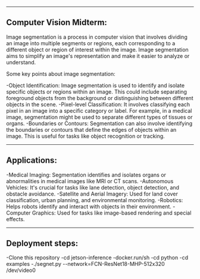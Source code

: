 ----------------------------------------------------------------------------------------------------------------------------------------------------------------------
Computer Vision Midterm:
----------------------------------------------------------------------------------------------------------------------------------------------------------------------
Image segmentation is a process in computer vision that involves dividing an image into multiple segments or regions, each corresponding to a different object or region of interest within the image. Image segmentation aims to simplify an image's representation and make it easier to analyze or understand.

Some key points about image segmentation:

-Object Identification: Image segmentation is used to identify and isolate specific objects or regions within an image. This could include separating foreground objects from the background or distinguishing between different objects in the scene.
-Pixel-level Classification: It involves classifying each pixel in an image into a specific category or label. For example, in a medical image, segmentation might be used to separate different types of tissues or organs.
-Boundaries or Contours: Segmentation can also involve identifying the boundaries or contours that define the edges of objects within an image. This is useful for tasks like object recognition or tracking.

---------------------------------------------------------------------------------------------------------------------------------------------------------------------
Applications:
---------------------------------------------------------------------------------------------------------------------------------------------------------------------
-Medical Imaging: Segmentation identifies and isolates organs or abnormalities in medical images like MRI or CT scans.
-Autonomous Vehicles: It's crucial for tasks like lane detection, object detection, and obstacle avoidance.
-Satellite and Aerial Imagery: Used for land cover classification, urban planning, and environmental monitoring.
-Robotics: Helps robots identify and interact with objects in their environment.
-Computer Graphics: Used for tasks like image-based rendering and special effects.

---------------------------------------------------------------------------------------------------------------------------------------------------------------------------
Deployment steps:
---------------------------------------------------------------------------------------------------------------------------------------------------------------------------

-Clone this repository
-cd jetson-inference
-docker.run/sh
-cd python
-cd examples
-./segnet.py --network=FCN-ResNet18-MHP-512x320 /dev/video0

